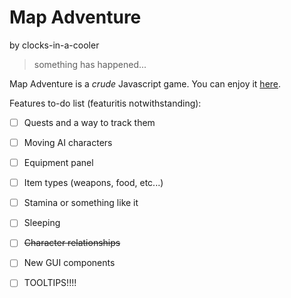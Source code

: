 # Map Adventure
by clocks-in-a-cooler

> something has happened...

Map Adventure is a *crude* Javascript game. You can enjoy it [here](https://clocks-in-a-cooler.github.io/map_adventure).

Features to-do list (featuritis notwithstanding):

- [ ] Quests and a way to track them

- [ ] Moving AI characters

- [ ] Equipment panel

- [ ] Item types (weapons, food, etc...)

- [ ] Stamina or something like it

- [ ] Sleeping

- [ ] ~~Character relationships~~

- [ ] New GUI components

- [ ] TOOLTIPS!!!!
